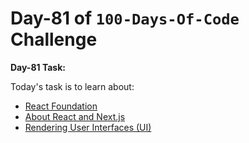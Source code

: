# Day-81 of `100-Days-Of-Code` Challenge

**Day-81 Task:**

Today's task is to learn about:

- [React Foundation](https://nextjs.org/learn/react-foundations)
- [About React and Next.js](https://nextjs.org/learn/react-foundations/what-is-react-and-nextjs)
- [Rendering User Interfaces (UI)](https://nextjs.org/learn/react-foundations/rendering-ui)

